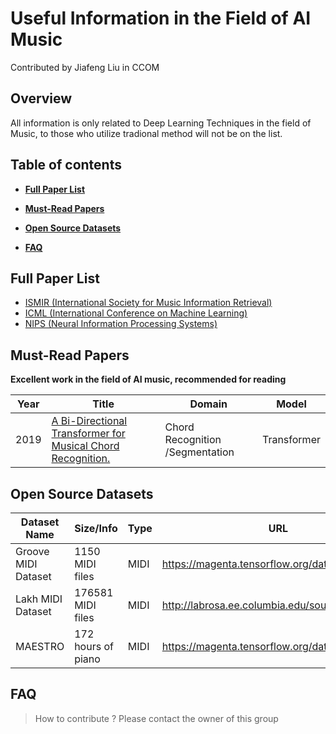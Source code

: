 # Useful Information in the Field of AI Music

Contributed by Jiafeng Liu in CCOM

## Overview

All information is only related to Deep Learning Techniques in the field of Music, to those who utilize tradional method will not be on the list.

## Table of contents

- **[Full Paper List](#full-paper-list)**
	
- **[Must-Read Papers](#must\-read-papers)**
	
- **[Open Source Datasets](#open-source-datasets)**

- **[FAQ](#faq)**


## Full Paper List
- [ISMIR (International Society for Music Information Retrieval)](Papers/ISMIR.md)
- [ICML (International Conference on Machine Learning)](Papers/ICML.md)
- [NIPS (Neural Information Processing Systems)](Papers/NIPS.md)


## Must-Read Papers

**Excellent work in the field of AI music, recommended for reading**
<br/>


|   Year | Title                                                                                                                                                                                            | Domain                                            | Model               |
|--------|--------------------------------------------------------------------------------------------------------------------------------------------------------------------------------------------------|---------------------------------------------------|---------------------|
|   2019 | [A Bi-Directional Transformer for Musical Chord Recognition.](http://archives.ismir.net/ismir2019/paper/000075.pdf)                                                                              | Chord Recognition /Segmentation                   | Transformer         |




## Open Source Datasets

| Dataset Name        | Size/Info              | Type | URL                                             |
|---------------------|------------------------|------|-------------------------------------------------|
| Groove MIDI Dataset | 1150 MIDI files        | MIDI | https://magenta.tensorflow.org/datasets/groove  |
| Lakh MIDI Dataset   | 176581 MIDI files      | MIDI | http://labrosa.ee.columbia.edu/sounds/music/    |
| MAESTRO             | 172 hours of piano     | MIDI | https://magenta.tensorflow.org/datasets/maestro |


## FAQ

> How to contribute ?
Please contact the owner of this group
